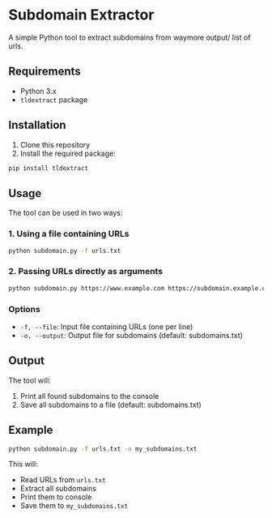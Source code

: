 # Subdomain Extractor

A simple Python tool to extract subdomains from waymore output/ list of urls.

## Requirements

- Python 3.x
- `tldextract` package

## Installation

1. Clone this repository
2. Install the required package:
```bash
pip install tldextract
```

## Usage

The tool can be used in two ways:

### 1. Using a file containing URLs

```bash
python subdomain.py -f urls.txt
```

### 2. Passing URLs directly as arguments

```bash
python subdomain.py https://www.example.com https://subdomain.example.com
```

### Options

- `-f, --file`: Input file containing URLs (one per line)
- `-o, --output`: Output file for subdomains (default: subdomains.txt)

## Output

The tool will:
1. Print all found subdomains to the console
2. Save all subdomains to a file (default: subdomains.txt)

## Example

```bash
python subdomain.py -f urls.txt -o my_subdomains.txt
```

This will:
- Read URLs from `urls.txt`
- Extract all subdomains
- Print them to console
- Save them to `my_subdomains.txt`
